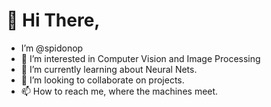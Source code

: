 # 👋 Hi There,

- I’m @spidonop
- 👀 I’m interested in Computer Vision and Image Processing
- 🌱 I’m currently learning about Neural Nets.
- 💞️ I’m looking to collaborate on projects.
- 📫 How to reach me, where the machines meet.

<!---
spidonop/spidonop is a ✨ special ✨ repository because its `README.md` (this file) appears on your GitHub profile.
You can click the Preview link to take a look at your changes.
--->
